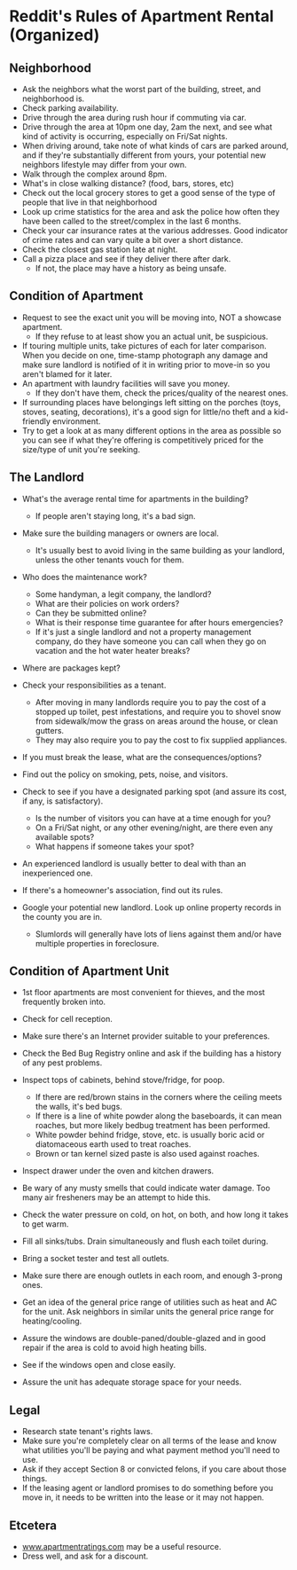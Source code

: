 # Reddit's Rules of Apartment Rental (Organized)

## Neighborhood
- Ask the neighbors what the worst part of the building, street, and neighborhood is.
- Check parking availability.
- Drive through the area during rush hour if commuting via car.
- Drive through the area at 10pm one day, 2am the next, and see what kind of activity is occurring, especially on Fri/Sat nights.
- When driving around, take note of what kinds of cars are parked around, and if they're substantially different from yours, your potential new neighbors lifestyle may differ from your own.
- Walk through the complex around 8pm.
- What's in close walking distance? (food, bars, stores, etc)
- Check out the local grocery stores to get a good sense of the type of people that live in that neighborhood
- Look up crime statistics for the area and ask the police how often they have been called to the street/complex in the last 6 months.
- Check your car insurance rates at the various addresses. Good indicator of crime rates and can vary quite a bit over a short distance.
- Check the closest gas station late at night.
- Call a pizza place and see if they deliver there after dark.
    - If not, the place may have a history as being unsafe.

## Condition of Apartment
- Request to see the exact unit you will be moving into, NOT a showcase apartment.
    - If they refuse to at least show you an actual unit, be suspicious.
- If touring multiple units, take pictures of each for later comparison. When you decide on one, time-stamp photograph any damage and make sure landlord is notified of it in writing prior to move-in so you aren't blamed for it later.
- An apartment with laundry facilities will save you money.
    - If they don't have them, check the prices/quality of the nearest ones.
- If surrounding places have belongings left sitting on the porches (toys, stoves, seating, decorations), it's a good sign for little/no theft and a kid-friendly environment.
- Try to get a look at as many different options in the area as possible so you can see if what they're offering is competitively priced for the size/type of unit you're seeking.

## The Landlord
- What's the average rental time for apartments in the building?
    - If people aren't staying long, it's a bad sign.
- Make sure the building managers or owners are local.
    - It's usually best to avoid living in the same building as your landlord, unless the other tenants vouch for them.
- Who does the maintenance work?
    - Some handyman, a legit company, the landlord?
    - What are their policies on work orders?
    - Can they be submitted online?
    - What is their response time guarantee for after hours emergencies?
    - If it's just a single landlord and not a property management company, do they have someone you can call when they go on vacation and the hot water heater breaks?
- Where are packages kept?
- Check your responsibilities as a tenant.
    - After moving in many landlords require you to pay the cost of a stopped up toilet, pest infestations, and require you to shovel snow from sidewalk/mow the grass on areas around the house, or clean gutters.
    - They may also require you to pay the cost to fix supplied appliances.

- If you must break the lease, what are the consequences/options?

- Find out the policy on smoking, pets, noise, and visitors.
- Check to see if you have a designated parking spot (and assure its cost, if any, is satisfactory).
    - Is the number of visitors you can have at a time enough for you?
    - On a Fri/Sat night, or any other evening/night, are there even any available spots?
    - What happens if someone takes your spot?
- An experienced landlord is usually better to deal with than an inexperienced one.
- If there's a homeowner's association, find out its rules.
- Google your potential new landlord. Look up online property records in the county you are in.
    - Slumlords will generally have lots of liens against them and/or have multiple properties in foreclosure.

## Condition of Apartment Unit
- 1st floor apartments are most convenient for thieves, and the most frequently broken into.

- Check for cell reception.
- Make sure there's an Internet provider suitable to your preferences.
- Check the Bed Bug Registry online and ask if the building has a history of any pest problems.
- Inspect tops of cabinets, behind stove/fridge, for poop.
    - If there are red/brown stains in the corners where the ceiling meets the walls, it's bed bugs.
    - If there is a line of white powder along the baseboards, it can mean roaches, but more likely bedbug treatment has been performed.
    - White powder behind fridge, stove, etc. is usually boric acid or diatomaceous earth used to treat roaches.
    - Brown or tan kernel sized paste is also used against roaches.
- Inspect drawer under the oven and kitchen drawers.
- Be wary of any musty smells that could indicate water damage. Too many air fresheners may be an attempt to hide this.
- Check the water pressure on cold, on hot, on both, and how long it takes to get warm.
- Fill all sinks/tubs. Drain simultaneously and flush each toilet during.
- Bring a socket tester and test all outlets.
- Make sure there are enough outlets in each room, and enough 3-prong ones.
- Get an idea of the general price range of utilities such as heat and AC for the unit. Ask neighbors in similar units the general price range for heating/cooling.
- Assure the windows are double-paned/double-glazed and in good repair if the area is cold to avoid high heating bills.
- See if the windows open and close easily.
- Assure the unit has adequate storage space for your needs.

## Legal
- Research state tenant's rights laws.
- Make sure you're completely clear on all terms of the lease and know what utilities you'll be paying and what payment method you'll need to use.
- Ask if they accept Section 8 or convicted felons, if you care about those things.
- If the leasing agent or landlord promises to do something before you move in, it needs to be written into the lease or it may not happen.

## Etcetera
- www.apartmentratings.com may be a useful resource.
- Dress well, and ask for a discount.
